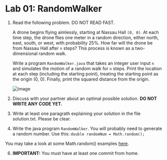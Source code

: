 # Lab 01: RandomWalker 

1. Read the following problem. DO NOT READ FAST. 
   
    A drone begins flying aimlessly, starting at Nassau Hall `(0, 0)`. At each time step, the drone flies one meter in a random direction, either north, east, south, or west, with probability 25%. How far will the drone be from Nassau Hall after `n` steps? This process is known as a two-dimensional random walk.

    Write a program `RandomWalker.java` that takes an integer user input `n` and simulates the motion of a random walk for `n` steps. Print the location at each step (including the starting point), treating the starting point as the origin (0, 0). Finally, print the squared distance from the origin.

    ![image](https://github.com/novillo-cs/lab_01_RandomWalker/assets/123229891/dcedb5a8-3280-404b-b9d9-fce8f20f3e87)


3. Discuss with your partner about an optimal possible solution. **DO NOT WRITE ANY CODE YET.**
   
4. Write at least one paragrath explaining your solution in the file solution.txt. Please be clear.
   
5. Write the java program `RandomWalker`. You will probably need to generate a random number. Use this: `double randomNum = Math.random();`

You may take a look at some Math.random() examples [here](https://www.geeksforgeeks.org/java-math-random-method-examples/).

6. **IMPORTANT:** You must have at least one commit from home.

